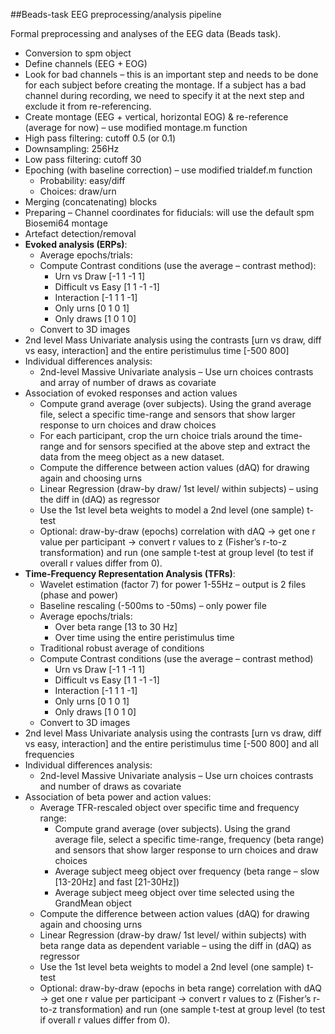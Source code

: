 ##Beads-task EEG preprocessing/analysis pipeline

Formal preprocessing and analyses of the EEG data (Beads task). 

* Conversion to spm object
* Define channels (EEG + EOG)
* Look for bad channels – this is an important step and needs to be done for each subject before creating the montage. If a subject has a bad channel during recording, we need to specify it at the next step and exclude it from re-referencing.  
* Create montage (EEG + vertical, horizontal EOG) & re-reference (average for now) – use modified montage.m function
* High pass filtering: cutoff 0.5 (or 0.1)
* Downsampling: 256Hz
* Low pass filtering: cutoff 30
* Epoching (with baseline correction) – use modified trialdef.m function
	* Probability: easy/diff
	* Choices: draw/urn
* Merging (concatenating) blocks 
* Preparing – Channel coordinates for fiducials: will use the default spm Biosemi64 montage
* Artefact detection/removal
* **Evoked analysis (ERPs)**:
	* Average epochs/trials:
	* Compute Contrast conditions (use the average – contrast method):
		* Urn vs Draw [-1 1 -1 1]
		* Difficult vs Easy [1 1 -1 -1]
		* Interaction [-1 1 1 -1]
		* Only urns [0 1 0 1]
		* Only draws [1 0 1 0]
	* Convert to 3D images 
* 2nd level Mass Univariate analysis using the contrasts [urn vs draw, diff vs easy, interaction] and the entire peristimulus time [-500 800]
* Individual differences analysis:
	* 2nd-level Massive Univariate analysis – Use urn choices contrasts and array of number of draws as covariate 
* Association of evoked responses and action values 
	* Compute grand average (over subjects). Using the grand average file, select a specific time-range and sensors that show larger response to urn choices and draw choices 
	* For each participant, crop the urn choice trials around the time-range and for sensors specified at the above step and extract the data from the meeg object as a new dataset. 
	* Compute the difference between action values (dAQ) for drawing again and choosing urns
	* Linear Regression (draw-by draw/ 1st level/ within subjects) – using the diff in (dAQ) as regressor
	* Use the 1st level beta weights to model a 2nd level (one sample) t-test 
	* Optional: draw-by-draw (epochs) correlation with dAQ → get one r value per participant → convert r values to z (Fisher’s r-to-z transformation) and run (one sample t-test  at group level (to test if overall r values differ from 0). 
* **Time-Frequency Representation Analysis (TFRs)**: 
	* Wavelet estimation (factor 7) for power 1-55Hz – output is 2 files (phase and power)
	* Baseline rescaling (-500ms to -50ms) – only power file
	* Average epochs/trials:
		* Over beta range [13 to 30 Hz] 
		* Over time using the entire peristimulus time
	* Traditional robust average of conditions 
	* Compute Contrast conditions (use the average – contrast method) 
		* Urn vs Draw [-1 1 -1 1]
		* Difficult vs Easy [1 1 -1 -1]
		* Interaction [-1 1 1 -1]
		* Only urns [0 1 0 1]
		* Only draws [1 0 1 0]
	* Convert to 3D images 
* 2nd level Mass Univariate analysis using the contrasts [urn vs draw, diff vs easy, interaction] and the entire peristimulus time [-500 800] and all frequencies
* Individual differences analysis:
	* 2nd-level Massive Univariate analysis – Use urn choices contrasts and number of draws as covariate 
* Association of beta power and action values: 
	* Average TFR-rescaled object over specific time and frequency range:
		* Compute grand average (over subjects). Using the grand average file, select a specific time-range, frequency (beta range) and sensors that show larger response to urn choices and draw choices
		* Average subject meeg object over frequency (beta range – slow [13-20Hz] and fast [21-30Hz])
		* Average subject meeg object over time selected using the GrandMean object 
	* Compute the difference between action values (dAQ) for drawing again and choosing urns
	* Linear Regression (draw-by draw/ 1st level/ within subjects) with beta range data as dependent variable – using the diff in (dAQ) as regressor
	* Use the 1st level beta weights to model a 2nd level (one sample) t-test 
	* Optional: draw-by-draw (epochs in beta range) correlation with dAQ → get one r value per participant → convert r values to z (Fisher’s r-to-z transformation) and run (one sample t-test  at group level (to test if overall r values differ from 0). 











	

